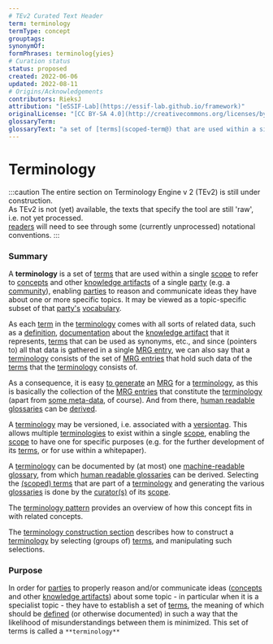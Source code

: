 ```yaml
---
# TEv2 Curated Text Header
term: terminology
termType: concept
grouptags:
synonymOf:
formPhrases: terminolog{yies}
# Curation status
status: proposed
created: 2022-06-06
updated: 2022-08-11
# Origins/Acknowledgements
contributors: RieksJ
attribution: "[eSSIF-Lab](https://essif-lab.github.io/framework)"
originalLicense: "[CC BY-SA 4.0](http://creativecommons.org/licenses/by-sa/4.0/?ref=chooser-v1)"
glossaryTerm:
glossaryText: "a set of [terms](scoped-term@) that are used within a single [scope](@) to refer to [concepts](@) and other [knowledge artifacts](@) of a single [party](@) (e.g. a [community](@)), enabling [parties](@) to reason and communicate ideas they have about one or more specific topics."
---
```


# Terminology

:::caution
The entire section on Terminology Engine v 2 (TEv2) is still under construction.<br/>
As TEv2 is not (yet) available, the texts that specify the tool are still 'raw', i.e. not yet processed.<br/>[readers](@) will need to see through some (currently unprocessed) notational conventions.
:::

### Summary
A **terminology** is a set of [terms](scoped-term@) that are used within a single [scope](@) to refer to [concepts](@) and other [knowledge artifacts](@) of a single [party](@) (e.g. a [community](@)), enabling [parties](@) to reason and communicate ideas they have about one or more specific topics. It may be viewed as a topic-specific subset of that [party's](@) [vocabulary](@).

As each [term](@) in the [terminology](@) comes with all sorts of related data, such as a [definition](@), [documentation](curated-text@) about the [knowledge artifact](@) that it represents, [terms](@) that can be used as synonyms, etc., and since (pointers to) all that data is gathered in a single [MRG entry](@), we can also say that a [terminology](@) consists of the set of [MRG entries](@) that hold such data of the [terms](@) that the [terminology](@) consists of.

As a consequence, it is easy [to generate](/docs/spec-tools/mrgt) an [MRG](@) for a [terminology](@), as this is basically the collection of the [MRG entries](@) that constitute the [terminology](@) (apart from [some meta-data](/docs/spec-files/mrg#mrg-structure), of course). And from there, [human readable glossaries](hrg@) can be [derived](/docs/spec-tools/hrgt).

A [terminology](@) may be versioned, i.e. associated with a [versiontag](@). This allows multiple [terminologies](@) to exist within a single [scope](@), enabling the [scope](@) to have one for specific purposes (e.g. for the further development of its [terms](@), or for use within a whitepaper).

A [terminology](@) can be documented by (at most) one [machine-readable glossary](mrg@), from which [human readable glossaries](hrg@) can be derived. Selecting the [(scoped) terms](@) that are part of a [terminology](@) and generating the various [glossaries](@) is done by the [curator(s)](@) of its [scope](@).

The [terminology pattern](pattern-terminology@) provides an overview of how this concept fits in with related concepts.

The [terminology construction section](/docs/spec-tools/terminology-construction) describes how to construct a [terminology](@) by selecting (groups of) [terms](scoped-term@), and manipulating such selections.

### Purpose
In order for [parties](@) to properly reason and/or communicate ideas ([concepts](@) and other [knowledge artifacts](@)) about some topic - in particular when it is a specialist topic - they have to establish a set of [terms](@), the meaning of which should be [defined](@) (or otherwise documented) in such a way that the likelihood of misunderstandings between them is minimized. This set of terms is called a `**terminology**`
